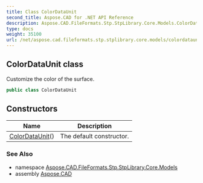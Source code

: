 ```yaml
---
title: Class ColorDataUnit
second_title: Aspose.CAD for .NET API Reference
description: Aspose.CAD.FileFormats.Stp.StpLibrary.Core.Models.ColorDataUnit class. Customize the color of the surface
type: docs
weight: 35100
url: /net/aspose.cad.fileformats.stp.stplibrary.core.models/colordataunit/
---
```

## ColorDataUnit class

Customize the color of the surface.

```csharp
public class ColorDataUnit
```

## Constructors

| Name | Description |
| --- | --- |
| [ColorDataUnit](colordataunit/)() | The default constructor. |

### See Also

* namespace [Aspose.CAD.FileFormats.Stp.StpLibrary.Core.Models](../../aspose.cad.fileformats.stp.stplibrary.core.models/)
* assembly [Aspose.CAD](../../)



